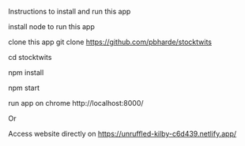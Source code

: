 Instructions to install and run this app

install node to run this app

clone this app git clone https://github.com/pbharde/stocktwits

cd stocktwits

npm install

npm start

run app on chrome http://localhost:8000/


Or

Access website directly on https://unruffled-kilby-c6d439.netlify.app/
